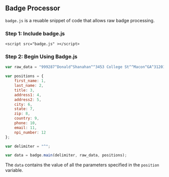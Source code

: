 ## Badge Processor
``badge.js`` is a reuable snippet of code that allows raw badge processing.

### Step 1: Include badge.js
``<script src="badge.js" ></script>``


### Step 2: Begin Using Badge.js
```javascript
var raw_data = "999287^Donald^Shanahan^^3453 College St^^Macon^GA^31201^^(800) 555-5594^testing@options.com^^RN^IV Care Options";

var positions = {
	first_name: 1,
	last_name: 2,
	title: 3,
	address1: 4,
	address2: 5,
	city: 6,
	state: 7,
	zip: 8,
	country: 9,
	phone: 10,
	email: 11,
	npi_number: 12
};

var delimiter = "^";

var data = badge.main(delimiter, raw_data, positions);
```

The ``data`` contains the value of all the parameters specified in the ``position`` variable.